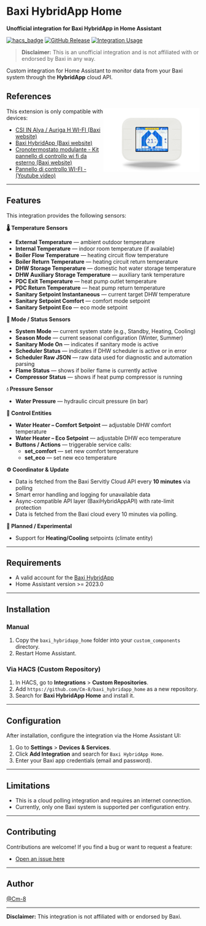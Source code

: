 # Baxi HybridApp Home

**Unofficial integration for Baxi HybridApp in Home Assistant**

[![hacs_badge](https://img.shields.io/badge/HACS-Custom-orange.svg?style=for-the-badge)](https://hacs.xyz/)
[![GitHub Release](https://img.shields.io/github/v/release/Cm-8/baxi_hybridapp_home.svg?style=for-the-badge&color=blue)](https://github.com/Cm-8/baxi_hybridapp_home/releases)
[![Integration Usage](https://img.shields.io/badge/dynamic/json?color=41BDF5&style=for-the-badge&logo=home-assistant&label=usage&suffix=%20installs&cacheSeconds=15600&url=https://analytics.home-assistant.io/custom_integrations.json&query=$['baxi_hybridapp_home'].total)](https://analytics.home-assistant.io/)

> **Disclaimer:** This is an unofficial integration and is not affiliated with or endorsed by Baxi in any way.

Custom integration for Home Assistant to monitor data from your Baxi system through the **HybridApp** cloud API.


## References

<img src="https://raw.githubusercontent.com/Cm-8/baxi_hybridapp_home/main/assets/pannello-di-controllo-wi-fi-da-esterno.png" alt="Pannello Controllo Wifi Esterno" width="250" height="auto" align="right">

This extension is only compatible with devices:
- [CSI IN Alya / Auriga H WI-FI (Baxi website)](https://www.baxi.it/prodotti/pompe-di-calore/sistemi-ad-incasso-in-pompa-di-calore-con-integrazione-solo-elettrica/csi-in-auriga-e-wi-fi)
- [Baxi HybridApp (Baxi website)](https://www.baxi.it/news/baxi-hybrid-app)
- [Cronotermostato modulante - Kit pannello di controllo wi fi da esterno (Baxi website)](https://www.youtube.com/redirect?event=video_description&redir_token=QUFFLUhqa2tDRmdtdDdKWFViSkpSbkViWmtqUldxX2o3UXxBQ3Jtc0tsZ0VnT0hxN2ZhUEk0MkVMU1ZvOE5fMVhDZEZnalkwNFhCRHBYU2lFQ2ljZnRFQ3JtdmFjcnRfZWtNYXNQVC1FOEx3SEwyd00zRUVGVzlTMDU2Ym1KR29SdjNvMWxsTlIzNlB6eU9ZcFNPbEZ4MHQzTQ&q=https%3A%2F%2Fwww.baxi.it%2Fprodotti%2Fdigital%2Fkit-pannello-di-controllo-wi-fi-da-esterno&v=RW-ZO0UKzrE)
- [Pannello di controllo WI-FI - (Youtube video)](https://www.youtube.com/watch?v=RW-ZO0UKzrE)


---

## Features

This integration provides the following sensors:

**🌡️ Temperature Sensors**
- **External Temperature** — ambient outdoor temperature
- **Internal Temperature** — indoor room temperature (if available)
- **Boiler Flow Temperature** — heating circuit flow temperature
- **Boiler Return Temperature** — heating circuit return temperature
- **DHW Storage Temperature** — domestic hot water storage temperature
- **DHW Auxiliary Storage Temperature** — auxiliary tank temperature
- **PDC Exit Temperature** — heat pump outlet temperature
- **PDC Return Temperature** — heat pump return temperature
- **Sanitary Setpoint Instantaneous** — current target DHW temperature
- **Sanitary Setpoint Comfort** — comfort mode setpoint
- **Sanitary Setpoint Eco** — eco mode setpoint

**🧭 Mode / Status Sensors**
- **System Mode** — current system state (e.g., Standby, Heating, Cooling)
- **Season Mode** — current seasonal configuration (Winter, Summer)
- **Sanitary Mode On** — indicates if sanitary mode is active
- **Scheduler Status** — indicates if DHW scheduler is active or in error
- **Scheduler Raw JSON** — raw data used for diagnostic and automation parsing
- **Flame Status** — shows if boiler flame is currently active
- **Compressor Status** — shows if heat pump compressor is running

**💧 Pressure Sensor**
- **Water Pressure** — hydraulic circuit pressure (in bar)

**🔘 Control Entities**
- **Water Heater – Comfort Setpoint** — adjustable DHW comfort temperature
- **Water Heater – Eco Setpoint** — adjustable DHW eco temperature
- **Buttons / Actions** — triggerable service calls:
  - **set_comfort** — set new comfort temperature
  - **set_eco** — set new eco temperature

**⚙️ Coordinator & Update**
- Data is fetched from the Baxi Servitly Cloud API every **10 minutes** via polling
- Smart error handling and logging for unavailable data
- Async-compatible API layer (BaxiHybridAppAPI) with rate-limit protection
- Data is fetched from the Baxi cloud every 10 minutes via polling.

**🧩 Planned / Experimental**
- Support for **Heating/Cooling** setpoints (climate entity)

---

## Requirements

- A valid account for the [Baxi HybridApp](https://play.google.com/store/apps/details?id=it.baxi.HybridApp)  
- Home Assistant version >= 2023.0

---

## Installation

### Manual

1. Copy the `baxi_hybridapp_home` folder into your `custom_components` directory.
2. Restart Home Assistant.

### Via HACS (Custom Repository)

1. In HACS, go to **Integrations** > **Custom Repositories**.
2. Add `https://github.com/Cm-8/baxi_hybridapp_home` as a new repository.
3. Search for **Baxi HybridApp Home** and install it.

---

## Configuration

After installation, configure the integration via the Home Assistant UI:

1. Go to **Settings** > **Devices & Services**.
2. Click **Add Integration** and search for `Baxi HybridApp Home`.
3. Enter your Baxi app credentials (email and password).

---

## Limitations

- This is a cloud polling integration and requires an internet connection.
- Currently, only one Baxi system is supported per configuration entry.

---

## Contributing

Contributions are welcome! If you find a bug or want to request a feature:

- [Open an issue here](https://github.com/Cm-8/baxi_hybridapp_home/issues)

---

## Author

[@Cm-8](https://github.com/Cm-8)

---

**Disclaimer:** This integration is not affiliated with or endorsed by Baxi.
